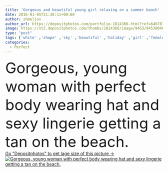 ```yaml
---
title: 'Gorgeous and beautiful young girl relaxing on a summer beach'
date: 2016-01-05T21:38:11+00:00
author: shmeljov
author_url: https://depositphotos.com/portfolio-1814366.html?ref=64678756
image: https://st2.depositphotos.com/thumbs/1814366/image/9453/94530046/api_thumb_450.jpg?forcejpeg=true
type: "post"
tags: ['white' ,'shape' ,'sky' ,'beautiful' ,'holiday' ,'girl' ,'female' ,'young' ,'summer' ,'beauty' ,'sun' ,'spring' ,'water' ,'health' ,'face' ,'care' ,'brunette' ,'sea' ,'hands' ,'skin' ,'hat' ,'rest' ,'legs' ,'woman' ,'body' ,'spa' ,'belly' ,'fit' ,'beach' ,'coast' ,'ocean' ,'recreation' ,'sand' ,'vacation' ,'sexy' ,'resort' ,'perfect' ,'attractive' ,'gorgeous' ,'relaxing' ,'tourist' ,'traveling' ,'tan' ,'sunburn' ,'underwear' ,'slender' ,'lingerie' ,'swimwear' ,'sporty' ,'swimsuit' ]
categories: 
  - Perfect
---
```

<div aling="center">
            <font size="60"> Gorgeous, young woman with perfect body wearing hat and sexy lingerie getting a tan on the beach.</font>   
</div>
<div>
    <a href='https://st2.depositphotos.com/thumbs/1814366/image/9453/94530046/api_thumb_450.jpg?forcejpeg=true?ref=64678756' target=_blank > Go "Depositphotos" to get lage size of this picture ->
        <img href='https://st2.depositphotos.com/thumbs/1814366/image/9453/94530046/api_thumb_450.jpg?forcejpeg=true?ref=64678756' src='https://st2.depositphotos.com/1814366/9453/i/950/depositphotos_94530046-stock-photo-gorgeous-and-beautiful-young-girl.jpg?forcejpeg=true' alt='Gorgeous, young woman with perfect body wearing hat and sexy lingerie getting a tan on the beach.' >
    </a>
</div>
